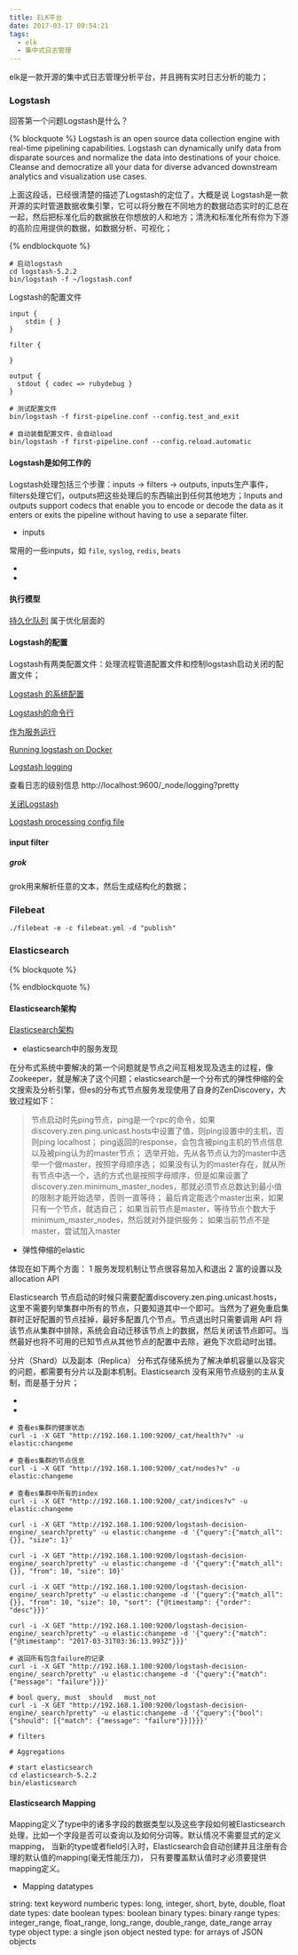 ```yaml
---
title: ELK平台
date: 2017-03-17 09:54:21
tags:
  - elk
  - 集中式日志管理
---
```


elk是一款开源的集中式日志管理分析平台，并且拥有实时日志分析的能力；

### Logstash

回答第一个问题Logstash是什么？

{% blockquote %}
Logstash is an open source data collection engine with real-time pipelining capabilities. Logstash can dynamically unify data from disparate sources and normalize the data into destinations of your choice. Cleanse and democratize all your data for diverse advanced downstream analytics and visualization use cases.

上面这段话，已经很清楚的描述了Logstash的定位了，大概是说 Logstash是一款开源的实时管道数据收集引擎，它可以将分散在不同地方的数据动态实时的汇总在一起，然后把标准化后的数据放在你想放的人和地方；清洗和标准化所有你为下游的高阶应用提供的数据，如数据分析、可视化；


{% endblockquote %}

```shell
# 启动logstash
cd logstash-5.2.2
bin/logstash -f ~/logstash.conf
```

Logstash的配置文件

```
input { 
    stdin { } 
}

filter {

}

output {
  stdout { codec => rubydebug }
}
```


```shell
# 测试配置文件
bin/logstash -f first-pipeline.conf --config.test_and_exit

# 自动装载配置文件，会自动load
bin/logstash -f first-pipeline.conf --config.reload.automatic
```


#### Logstash是如何工作的

Logstash处理包括三个步骤：inputs -> filters -> outputs, inputs生产事件，filters处理它们，outputs把这些处理后的东西输出到任何其他地方；Inputs and outputs support codecs that enable you to encode or decode the data as it enters or exits the pipeline without having to use a separate filter.

- inputs

常用的一些inputs，如 `file`, `syslog`, `redis`, `beats`

- 
- 

#### 执行模型



[持久化队列](https://www.elastic.co/guide/en/logstash/current/persistent-queues.html) 属于优化层面的

#### Logstash的配置

Logstash有两类配置文件：处理流程管道配置文件和控制logstash启动关闭的配置文件；

[Logstash 的系统配置](https://www.elastic.co/guide/en/logstash/current/logstash-settings-file.html)

[Logstash的命令行](https://www.elastic.co/guide/en/logstash/current/running-logstash-command-line.html)

[作为服务运行](https://www.elastic.co/guide/en/logstash/current/running-logstash.html)

[Running logstash on Docker](https://www.elastic.co/guide/en/logstash/current/docker.html)

[Logstash logging](https://www.elastic.co/guide/en/logstash/current/logging.html#logging)

查看日志的级别信息
http://localhost:9600/_node/logging?pretty

[关闭Logstash](https://www.elastic.co/guide/en/logstash/current/shutdown.html)


[Logstash processing config file](https://www.elastic.co/guide/en/logstash/current/configuration-file-structure.html)

#### input filter

##### grok

grok用来解析任意的文本，然后生成结构化的数据；

### Filebeat

```shell
./filebeat -e -c filebeat.yml -d "publish"
```


### Elasticsearch

{% blockquote %}

{% endblockquote %}

#### Elasticsearch架构

[Elasticsearch架构](http://www.tuicool.com/articles/ruQBB3E)

- elasticsearch中的服务发现

在分布式系统中要解决的第一个问题就是节点之间互相发现及选主的过程，像Zookeeper，就是解决了这个问题；elasticsearch是一个分布式的弹性伸缩的全文搜索及分析引擎，但es的分布式节点服务发现使用了自身的ZenDiscovery，大致过程如下：

>节点启动时先ping节点，ping是一个rpc的命令，如果discovery.zen.ping.unicast.hosts中设置了值，则ping设置中的主机，否则ping localhost；
ping返回的response，会包含被ping主机的节点信息以及被ping认为的master节点；
选举开始，先从各节点认为的master中选举一个做master，按照字母顺序选；
如果没有认为的master存在，就从所有节点中选一个，选的方式也是按照字母顺序，但是如果设置了discovery.zen.minimum_master_nodes，那就必须节点总数达到最小值的限制才能开始选举，否则一直等待；
最后肯定能选个master出来，如果只有一个节点，就选自己；
如果当前节点是master，等待节点个数大于minimum_master_nodes，然后就对外提供服务；
如果当前节点不是master，尝试加入master

- 弹性伸缩的elastic

体现在如下两个方面：
1 服务发现机制让节点很容易加入和退出
2 富的设置以及allocation API

Elasticsearch 节点启动的时候只需要配置discovery.zen.ping.unicast.hosts，这里不需要列举集群中所有的节点，只要知道其中一个即可。当然为了避免重启集群时正好配置的节点挂掉，最好多配置几个节点。节点退出时只需要调用 API 将该节点从集群中排除，系统会自动迁移该节点上的数据，然后关闭该节点即可。当然最好也将不可用的已知节点从其他节点的配置中去除，避免下次启动时出错。

分片（Shard）以及副本（Replica） 分布式存储系统为了解决单机容量以及容灾的问题，都需要有分片以及副本机制。Elasticsearch 没有采用节点级别的主从复制，而是基于分片；

- 
- 

```
# 查看es集群的健康状态
curl -i -X GET "http://192.168.1.100:9200/_cat/health?v" -u elastic:changeme

# 查看es集群的节点信息
curl -i -X GET "http://192.168.1.100:9200/_cat/nodes?v" -u elastic:changeme

# 查看es集群中所有的index
curl -i -X GET "http://192.168.1.100:9200/_cat/indices?v" -u elastic:changeme

curl -i -X GET "http://192.168.1.100:9200/logstash-decision-engine/_search?pretty" -u elastic:changeme -d '{"query":{"match_all":{}}, "size": 1}'

curl -i -X GET "http://192.168.1.100:9200/logstash-decision-engine/_search?pretty" -u elastic:changeme -d '{"query":{"match_all":{}}, "from": 10, "size": 10}'

curl -i -X GET "http://192.168.1.100:9200/logstash-decision-engine/_search?pretty" -u elastic:changeme -d '{"query":{"match_all":{}}, "from": 10, "size": 10, "sort": {"@timestamp": {"order": "desc"}}}'

curl -i -X GET "http://192.168.1.100:9200/logstash-decision-engine/_search?pretty" -u elastic:changeme -d '{"query":{"match":{"@timestamp": "2017-03-31T03:36:13.993Z"}}}'

# 返回所有包含failure的记录
curl -i -X GET "http://192.168.1.100:9200/logstash-decision-engine/_search?pretty" -u elastic:changeme -d '{"query":{"match":{"message": "failure"}}}'

# bool query, must  should   must_not
curl -i -X GET "http://192.168.1.100:9200/logstash-decision-engine/_search?pretty" -u elastic:changeme -d '{"query":{"bool": {"should": [{"match": {"message": "failure"}}]}}}'

# filters

# Aggregations
```


```shell
# start elasticsearch
cd elasticsearch-5.2.2
bin/elasticsearch
```


#### Elasticsearch Mapping

Mapping定义了type中的诸多字段的数据类型以及这些字段如何被Elasticsearch处理，比如一个字段是否可以查询以及如何分词等。默认情况不需要显式的定义mapping， 当新的type或者field引入时，Elasticsearch会自动创建并且注册有合理的默认值的mapping(毫无性能压力)， 只有要覆盖默认值时才必须要提供mapping定义。

- Mapping datatypes

string: text  keyword
numberic types: long, integer, short, byte, double, float
date types: date
boolean types: boolean
binary types: binary
range types: integer_range, float_range, long_range, double_range, date_range
array type
object type: a single json object
nested type: for arrays of JSON objects



